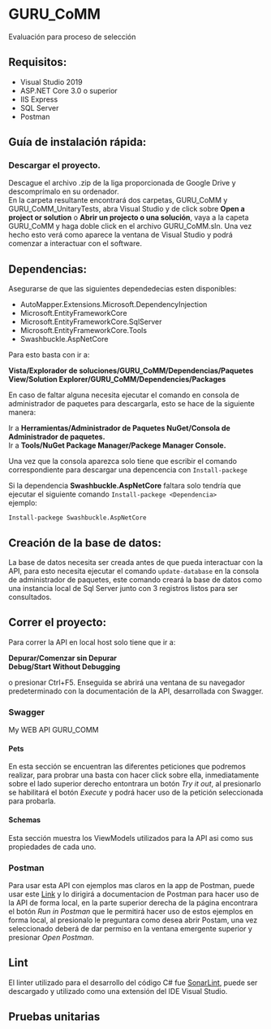 # GURU_CoMM
Evaluación para proceso de selección

## Requisitos:
- Visual Studio 2019
- ASP.NET Core 3.0 o superior
- IIS Express
- SQL Server
- Postman

## Guía de instalación rápida:
### Descargar el proyecto.
Descague el archivo .zip de la liga proporcionada de Google Drive y descomprímalo en su ordenador.  
En la carpeta resultante encontrará dos carpetas, GURU_CoMM y GURU_CoMM_UnitaryTests, abra Visual Studio y de click sobre **Open a project or solution** o **Abrir un projecto o una solución**, vaya a la capeta GURU_CoMM y haga doble click en el archivo GURU_CoMM.sln. Una vez hecho esto verá como aparece la ventana de Visual Studio y podrá comenzar a interactuar con el software.  

## Dependencias:  
Asegurarse de que las siguientes dependedecias esten disponibles:  
- AutoMapper.Extensions.Microsoft.DependencyInjection
- Microsoft.EntityFrameworkCore
- Microsoft.EntityFrameworkCore.SqlServer
- Microsoft.EntityFrameworkCore.Tools
- Swashbuckle.AspNetCore

Para esto basta con ir a:

**Vista/Explorador de soluciones/GURU_CoMM/Dependencias/Paquetes**  
**View/Solution Explorer/GURU_CoMM/Dependencies/Packages**

En caso de faltar alguna necesita ejecutar el comando en consola de administrador de paquetes para descargarla, esto se hace de la siguiente manera:

Ir a **Herramientas/Administrador de Paquetes NuGet/Consola de Administrador de paquetes.**  
Ir a **Tools/NuGet Package Manager/Packege Manager Console.** 

Una vez que la consola aparezca solo tiene que escribir el comando correspondiente para descargar una depencencia con ```Install-packege```

Si la dependencia **Swashbuckle.AspNetCore** faltara solo tendría que ejecutar el siguiente comando ```Install-packege <Dependencia>```  
ejemplo:

```Install-packege Swashbuckle.AspNetCore```

## Creación de la base de datos:
La base de datos necesita ser creada antes de que pueda interactuar con la API, para esto necesita ejecutar el comando ```update-database``` en la consola de administrador de paquetes, este comando creará la base de datos como una instancia local de Sql Server junto con 3 registros listos para ser consultados.

## Correr el proyecto:
Para correr la API en local host solo tiene que ir a:

**Depurar/Comenzar sin Depurar**  
**Debug/Start Without Debugging**

o presionar Ctrl+F5. Enseguida se abrirá una ventana de su navegador predeterminado con la documentación de la API, desarrollada con Swagger.

### Swagger
My WEB API GURU_COMM

#### Pets  
En esta sección se encuentran las diferentes peticiones que podremos realizar, para probrar una basta con hacer click sobre ella, inmediatamente sobre el lado superior derecho entontrara un botón *Try it out*, al presionarlo se habilitará el botón *Execute* y podrá hacer uso de la petición seleccionada para probarla.

#### Schemas
Esta sección muestra los ViewModels utilizados para la API asi como sus propiedades de cada uno.

### Postman
Para usar esta API con ejemplos mas claros en la app de Postman, puede usar este [Link](https://documenter.getpostman.com/view/10295654/SzzhdySk?version=latest) y lo dirigirá a documentacion de Postman para hacer uso de la API de forma local, en la parte superior derecha de la página encontrara el botón *Run in Postman* que le permitirá hacer uso de estos ejemplos en forma local, al presionalo le preguntara como desea abrir Postam, una vez seleccionado deberá de dar permiso en la ventana emergente superior y presionar *Open Postman*.

## Lint
El linter utilizado para el desarrollo del código C# fue [SonarLint](https://www.sonarlint.org/visualstudio/), puede ser descargado y utilizado como una extensión del IDE Visual Studio.

## Pruebas unitarias
